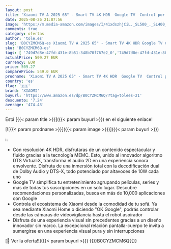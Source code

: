 ```yaml
---
layout: post
title: 'Xiaomi TV A 2025 65" - Smart TV 4K HDR  Google TV  Control por Voz  Dolby  Negro'
date: 2025-08-26 21:07:56
image: 'https://m.media-amazon.com/images/I/41xdszhjCiL._SL500_._SL400_.jpg'
comments: true
category: ofertas
author: 'tole.es'
slug: 'B0CYZMCM6Q-es Xiaomi TV A 2025 65" - Smart TV 4K HDR Google TV Control...'
sku: 'B0CYZMCM6Q-es'
tags: [ '749d7d8e-47fd-431e-8b51-348b70f767e2_0','749d7d8e-47fd-431e-8b51-348b70f767e2_5801','Arborist Merchandising Root','Electrónica','Self Service','Special Features Stores','TV, vídeo y home cinema','TVs 60"-69"','Televisores','smart','tv','xiaomi','🇪🇸', ]
actualPrice: 509.27 EUR
currency: EUR
price: 509.27
comparePrice: 549.0 EUR
prodname: 'Xiaomi TV A 2025 65" - Smart TV 4K HDR  Google TV  Control por Voz  Dolby  Negro'
country: 'es'
flag: '🇪🇸'
brand: 'XIAOMI'
buyurl: 'https://www.amazon.es/dp/B0CYZMCM6Q/?tag=tolees-21'
descuento: '7.24'
average: '474.43'
---
```


Está [{{< param title >}}]({{< param buyurl >}}) en el siguiente enlace!

[![{{< param prodname >}}]({{< param image >}})]({{< param buyurl >}})

ℹ️:

- Con resolución 4K HDR, disfrutaras de un contenido espectacular y fluido gracias a la tecnología MEMC. Esto, unido al innovador algoritmo DTS Virtual:X, transforma el audio 2D en una experiencia sonora envolvente. Disfruta de una inmersión total con la decodificación dual de Dolby Audio y DTS-X, todo potenciado por altavoces de 10W cada uno
- Google TV simplifica tu entretenimiento agrupando películas, series y más de todas tus suscripciones en un solo lugar. Descubre recomendaciones personalizadas, busca en más de 10,000 aplicaciones con Google
- Controla el ecosistema de Xiaomi desde la comodidad de tu sofá. Ya sea mediante Xiaomi Home o diciendo "OK Google", podrás controlar desde las cámaras de videovigilancia hasta el robot aspirador
- Disfruta de una experiencia visual sin precedentes gracias a un diseño innovador sin marco. La excepcional relación pantalla-cuerpo te invita a sumergirse en una experiencia visual pura y sin interrupciones

[🛒 Ver la oferta!!]({{< param buyurl >}})
{{<world>}}B0CYZMCM6Q{{</world>}}

